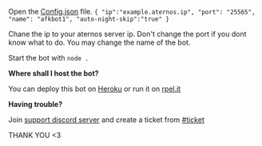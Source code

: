 Open the [Config.json](https://github.com/krushna06/afk-bot-for-aternos/blob/main/config.json) file.
`{
	"ip":"example.aternos.ip",
	"port": "25565",
	"name": "afkbot1",
	"auto-night-skip":"true"
}`

Chane the ip to your aternos server ip. Don't change the port if you dont know what to do. You may change the name of the bot.

Start the bot with `node .`

**Where shall I host the bot?**

You can deploy this bot on [Heroku](https://www.heroku.com/) or run it on [rpel.it](https://replit.com/~)

**Having trouble?**

Join [support discord server](https://discord.gg/uQCXycyBAN) and create a ticket from [#ticket](https://discord.gg/uY59HQ9Msp)

THANK YOU <3
